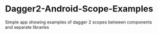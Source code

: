 # Dagger2-Android-Scope-Examples
Simple app showing examples of dagger 2 scopes between components and separate libraries
